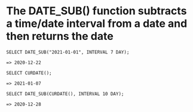 # The DATE_SUB() function subtracts a time/date interval from a date and then returns the date

```
SELECT DATE_SUB("2021-01-01", INTERVAL 7 DAY);

=> 2020-12-22
```

```
SELECT CURDATE();

=> 2021-01-07
```


```
SELECT DATE_SUB(CURDATE(), INTERVAL 10 DAY);

=> 2020-12-28
```

